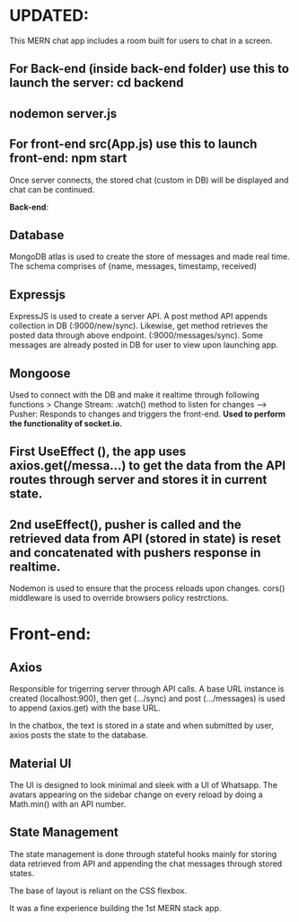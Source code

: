 # UPDATED:
This MERN chat app includes a room built for users to chat in a screen. 

## For Back-end (inside back-end folder) use this to launch the server: cd backend 
   ## nodemon server.js 
## For front-end src(App.js) use this to launch front-end: npm start

Once server connects, the stored chat (custom in DB) will be displayed and chat can be continued.

**Back-end**:
## Database 
MongoDB atlas is used to create the store of messages and made real time. The schema comprises of {name, messages, timestamp, received)

## Expressjs 
ExpressJS is used to create a server API. A post method API appends collection in DB (:9000/new/sync).
Likewise, get method retrieves the posted data through above endpoint. (:9000/messages/sync). Some messages are already posted in DB for user to view upon launching app.
          
## Mongoose
Used to connect with the DB and make it realtime through following functions
           >  Change Stream: .watch() method to listen for changes   -->   Pusher: Responds to changes and triggers the front-end. **Used to perform the functionality of socket.io.**

## First UseEffect (), the app uses axios.get(/messa...) to get the data from the API routes through server and stores it in current state. 
## 2nd useEffect(), pusher is called and the retrieved data from API (stored in state) is reset and concatenated with pushers response in realtime. 
        
Nodemon is used to ensure that the process reloads upon changes.
cors() middleware is used to override browsers policy restrctions.

# Front-end:

## Axios
Responsible for trigerring server through API calls. A base URL instance is created (localhost:900), then get (.../sync) and post (.../messages) is used to append (axios.get) with the base URL. 

In the chatbox, the text is stored in a state and when submitted by user, axios posts the state to the database.  

## Material UI
The UI is designed to look minimal and sleek with a UI of Whatsapp. The avatars appearing on the sidebar change on every reload by doing a Math.min() with an API number.

## State Management

The state management is done through stateful hooks mainly for storing data retrieved from API and appending the chat messages through stored states. 


The base of layout is reliant on the CSS flexbox. 


It was a fine experience building the 1st MERN stack app.  
